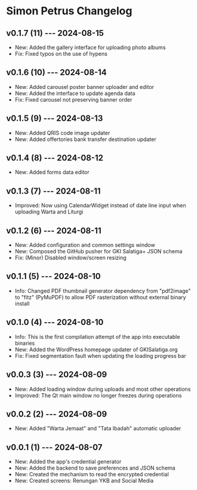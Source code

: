 # Simon Petrus Changelog

## v0.1.7 (11) --- 2024-08-15

- New: Added the gallery interface for uploading photo albums
- Fix: Fixed typos on the use of hypens

## v0.1.6 (10) --- 2024-08-14

- New: Added carousel poster banner uploader and editor
- New: Added the interface to update agenda data
- Fix: Fixed carousel not preserving banner order

## v0.1.5 (9) --- 2024-08-13

- New: Added QRIS code image updater
- New: Added offertories bank transfer destination updater

## v0.1.4 (8) --- 2024-08-12

- New: Added forms data editor

## v0.1.3 (7) --- 2024-08-11

- Improved: Now using CalendarWidget instead of date line input when uploading Warta and Liturgi

## v0.1.2 (6) --- 2024-08-11

- New: Added configuration and common settings window
- New: Composed the GitHub pusher for GKI Salatiga+ JSON schema
- Fix: (Minor) Disabled window/screen resizing

## v0.1.1 (5) --- 2024-08-10

- Info: Changed PDF thumbnail generator dependency from "pdf2image" to "fitz" (PyMuPDF) to allow PDF rasterization without external binary install

## v0.1.0 (4) --- 2024-08-10

- Info: This is the first compilation attempt of the app into executable binaries
- New: Added the WordPress homepage updater of GKISalatiga.org
- Fix: Fixed segmentation fault when updating the loading progress bar

## v0.0.3 (3) --- 2024-08-09

- New: Added loading window during uploads and most other operations
- Improved: The Qt main window no longer freezes during operations

## v0.0.2 (2) --- 2024-08-09

- New: Added "Warta Jemaat" and "Tata Ibadah" automatic uploader

## v0.0.1 (1) --- 2024-08-07

- New: Added the app's credential generator
- New: Added the backend to save preferences and JSON schema
- New: Created the mechanism to read the encrypted credential
- New: Created screens: Renungan YKB and Social Media
